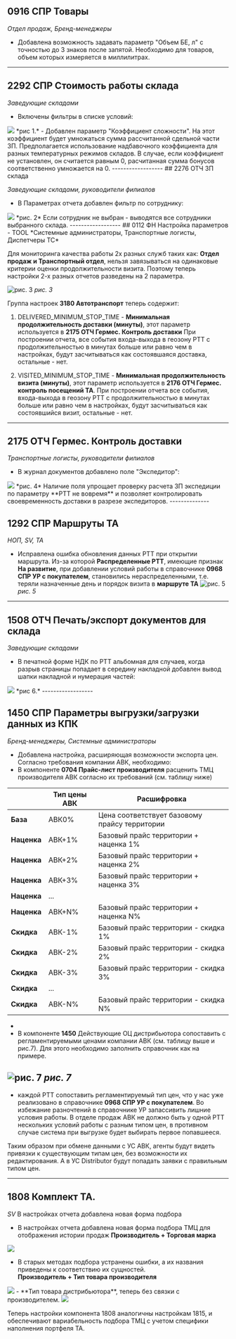 

## 0916 СПР Товары

*Отдел продаж, Бренд-менеджеры*

- Добавлена возможность задавать параметр "Объем БЕ, л" с точностью до 3 знаков после запятой. Необходимо для товаров, объем которых измеряется в миллилитрах.

-------------------------
## 2292 СПР Стоимость работы склада

*Заведующие складами*

-   Включены фильтры в списке условий:
<img src="./media/filtr.jpg"/>  
*рис 1.*  
- Добавлен параметр "Коэффициент сложности". На этот коэффициент будет умножаться сумма рассчитанной сдельной части ЗП. Предполагается использование надбавочного коэффициента для разных температурных режимов складов. В случае, если коэффициент не установлен, он считается равным 0, расчитанная сумма бонусов соответственно умножается на 0.   
------------------
## 2276 ОТЧ ЗП склада

*Заведующие складами, руководители филиалов*

-   В Параметрах отчета добавлен фильтр по сотруднику:
<img src="./media/param.png"/>  
*рис. 2*  
Если сотрудник не выбран - выводятся все сотрудники выбранного склада.
------------------
## 0112 ФН Настройка параметров - TOOL
*Системные администраторы, Транспортные логисты, Диспетчеры ТС*

Для мониторинга качества работы 2х разных служб таких как: **Отдел продаж и Транспортный отдел**, нельзя завязываться на одинаковые критерии оценки продолжительности визита. Поэтому теперь настройки 2-х разных отчетов  разведены на 2 параметра.


   ![рис. 3](./media/0112_3180.png/ "рис.3")
*рис. 3*

Группа настроек  **3180 Автотранспорт** теперь содержит:
1. DELIVERED_MINIMUM_STOP_TIME - **Минимальная продолжительность доставки (минуты)**,
этот  параметр используется в  **2175 ОТЧ Гермес. Контроль доставки** При построении отчета, все события входа-выхода в геозону РТТ с продолжительностью в минутах больше или равно чем в настройках, будут засчитываться как состоявшаяся доставка, остальные - нет.

2. VISITED_MINIMUM_STOP_TIME - **Минимальная продолжительность визита (минуты)**, этот параметр используется в **2176 ОТЧ Гермес. контроль посещений ТА**. При построении отчета все события, входа-выхода в геозону РТТ с продолжительностью в минутах больше или равно чем в настройках, будут засчитываться как состоявшийся визит, остальные - нет.

-------------

## 2175 ОТЧ Гермес. Контроль доставки

*Транспортные логисты, руководители филиалов*

-   В журнал документов добавлено поле "Экспедитор":
<img src="./media/exp.jpg">  
*рис. 4*  
Наличие поля упрощает проверку расчета ЗП экспедиции по параметру **РТТ не вовремя** и позволяет контролировать своевременность доставки в разрезе экспедиторов.
--------------  

## 1292 СПР Маршруты ТА
*НОП, SV, ТА*
- Исправлена ошибка обновления данных РТТ при открытии маршрута. Из-за которой **Распределенные РТТ**, имеющие признак **На развитие**, при добавлении условий работы в справочнике **0968 СПР УР с покупателем**, становились нераспределенными, т.е. теряли назначенные день и порядок визита в **маршруте ТА**
![рис. 5](./media/1292.png "рис.5")
*рис. 5*  
------------------  
## 1508 ОТЧ Печать/экспорт документов для склада

*Заведующие складами*

-   В печатной форме НДК по РТТ альбомная для случаев, когда разрыв страницы попадает в середину накладной добавлен вывод шапки накладной и нумерация частей:
<img src="./media/razr.png">  
*рис 6.*  
------------------  

## 1450 СПР Параметры выгрузки/загрузки данных из КПК
*Бренд-менеджеры, Системные администраторы*

- Добавлена настройка, расширяющая возможности экспорта цен. Согласно требования компании АВК, необходимо:
 - В компоненте **0704 Прайс-лист производителя** расценить ТМЦ производителя АВК согласно их требований (см. таблицу ниже)


  | | Тип цены АВК |Расшифровка |
 |--|--|--|
 |**База** |АВК0% |Цена соответствует базовому прайсу территории|
 |**Наценка** |АВК+1% |Базовый прайс территории + наценка 1%|
 | **Наценка** |АВК+2% | Базовый прайс территории + наценка 2%|
 | **Наценка** |АВК+3%|Базовый прайс территории + наценка 3%|
 |**Наценка** |...|     |
 |**Наценка** |АВК+N%|Базовый прайс территории + наценка N%|
 | **Скидка** |АВК-1%|Базовый прайс территории - скидка 1%|
 | **Скидка** |АВК-2%|Базовый прайс территории - скидка 2%|
 | **Скидка** |АВК-3%|Базовый прайс территории - скидка 3%|
 | **Скидка** |... ||
 | **Скидка** |АВК-N% |Базовый прайс территории - скидка N%|

  -  
   - В компоненте **1450** Действующие ОЦ дистрибьютора сопоставить с регламентируемыми ценами компании АВК (см. таблицу выше и рис.7). Для этого необходимо заполнить справочник как на примере.


![рис. 7](./media/1455_AVK.png "рис.7")
*рис. 7*
-  
  - каждой РТТ сопоставить регламентируемый тип цен, что у нас уже реализовано в справочнике **0968 СПР УР с покупателем**. Во избежание разночтений в справочнике УР запассивить лишние условия работы. В отделе продаж АВК не должно быть у одной РТТ нескольких условий работы с разным типом цен, в противном случае система при выгрузке будет выбирать первое попавшееся.

Таким образом при обмене данными с УС АВК, агенты будут видеть привязки к существующим типам цен, без возможности их редактирования. А в УС Distributor будут попадать заявки с правильным типом цен.

------------
## 1808 Комплект ТА.
*SV*
В настройках отчета добавлена новая форма подбора
- В настройках отчета добавлена новая форма подбора ТМЦ для отображения истории продаж **Производитель + Торговая марка**

<img src=./media/image1.png>

- В старых методах подбора устранены ошибки, а их названия  приведены к соответствию их сущностей.  
**Производитель + Тип товара производителя**

<img src=./media/image2.png>
- **Тип товара дистрибьютора**, теперь без связки с производителем.

<img src=./media/image3.png>

Теперь настройки компонента 1808 аналогичны настройкам 1815, и обеспечивают вариабельность подбора ТМЦ с учетом специфики наполнения портфеля ТА.
